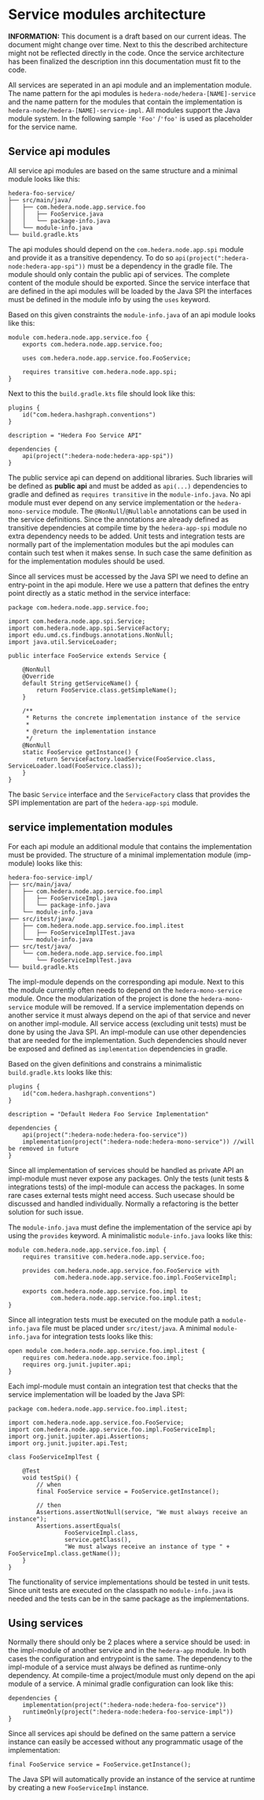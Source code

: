 # Service modules architecture

**INFORMATION:** This document is a draft based on our current ideas. The document might change over time. Next to this
the described architecture might not be reflected directly in the code. Once the service architecture has been finalized
the description inn this documentation must fit to the code.

All services are seperated in an api module and an implementation module. The name pattern for the api modules
is `hedera-node/hedera-[NAME]-service` and the name pattern for the modules that contain the implementation
is `hedera-node/hedera-[NAME]-service-impl`. All modules support the Java module system. In the following sample `'Foo'`
/`'foo'` is used as placeholder for the service name.

## Service api modules

All service api modules are based on the same structure and a minimal module looks like this:

```
hedera-foo-service/
├── src/main/java/
│   ├── com.hedera.node.app.service.foo
│   │   ├── FooService.java
│   │   └── package-info.java
│   └── module-info.java
└── build.gradle.kts
```

The api modules should depend on the `com.hedera.node.app.spi` module and provide it as a transitive dependency. To do
so `api(project(":hedera-node:hedera-app-spi"))` must be a dependency in the gradle file. The module should only contain
the public api of services. The complete content of the module should be exported. Since the service interface that are
defined in the api modules will be loaded by the Java SPI the interfaces must be defined in the module info by using
the `uses` keyword.

Based on this given constraints the `module-info.java` of an api module looks like this:

```
module com.hedera.node.app.service.foo {
    exports com.hedera.node.app.service.foo;
    
    uses com.hedera.node.app.service.foo.FooService;
    
    requires transitive com.hedera.node.app.spi;
}
```

Next to this the `build.gradle.kts` file should look like this:

```
plugins {
    id("com.hedera.hashgraph.conventions")
}

description = "Hedera Foo Service API"

dependencies {
    api(project(":hedera-node:hedera-app-spi"))
}
```

The public service api can depend on additional libraries. Such libraries will be defined as **public api** and must be
added as `api(...)` dependencies to gradle and defined as `requires transitive` in the `module-info.java`. No api module
must ever depend on any service implementation or the `hedera-mono-service` module. The `@NonNull`/`@Nullable`
annotations can be used in the service definitions. Since the annotations are already defined as transitive dependencies
at compile time by the `hedera-app-spi` module no extra dependency needs to be added. Unit tests and integration tests
are normally part of the implementation modules but the api modules can contain such test when it makes sense. In such
case the same definition as for the implementation modules should be used.

Since all services must be accessed by the Java SPI we need to define an entry-point in the api module. Here we use a
pattern that defines the entry point directly as a static method in the service interface:

```
package com.hedera.node.app.service.foo;

import com.hedera.node.app.spi.Service;
import com.hedera.node.app.spi.ServiceFactory;
import edu.umd.cs.findbugs.annotations.NonNull;
import java.util.ServiceLoader;

public interface FooService extends Service {

    @NonNull
    @Override
    default String getServiceName() {
        return FooService.class.getSimpleName();
    }

    /**
     * Returns the concrete implementation instance of the service
     *
     * @return the implementation instance
     */
    @NonNull
    static FooService getInstance() {
        return ServiceFactory.loadService(FooService.class, ServiceLoader.load(FooService.class));
    }
}
```

The basic `Service` interface and the `ServiceFactory` class that provides the SPI implementation are part of
the `hedera-app-spi` module.

## service implementation modules

For each api module an additional module that contains the implementation must be provided. The structure of a minimal
implementation module (imp-module) looks like this:

```
hedera-foo-service-impl/
├── src/main/java/
│   ├── com.hedera.node.app.service.foo.impl
│   │   ├── FooServiceImpl.java
│   │   └── package-info.java
│   └── module-info.java
├── src/itest/java/
│   ├── com.hedera.node.app.service.foo.impl.itest
│   │   ├── FooServiceImplITest.java
│   └── module-info.java
├── src/test/java/
│   └── com.hedera.node.app.service.foo.impl
│       └── FooServiceImplTest.java
└── build.gradle.kts
```

The impl-module depends on the corresponding api module. Next to this the module currently often needs to depend on the
`hedera-mono-service` module. Once the modularization of the project is done the `hedera-mono-service` module will be
removed. If a service implementation depends on another service it must always depend on the api of that service and
never on another impl-module. All service access (excluding unit tests) must be done by using the Java SPI. An
impl-module can use other dependencies that are needed for the implementation. Such dependencies should never be exposed
and defined as `implementation` dependencies in gradle.

Based on the given definitions and constrains a minimalistic `build.gradle.kts` looks like this:

```
plugins {
    id("com.hedera.hashgraph.conventions")
}

description = "Default Hedera Foo Service Implementation"

dependencies {
    api(project(":hedera-node:hedera-foo-service"))
    implementation(project(":hedera-node:hedera-mono-service")) //will be removed in future
}
```

Since all implementation of services should be handled as private API an impl-module must never expose any packages.
Only the tests (unit tests & integrations tests) of the impl-module can access the packages. In some rare cases external
tests might need access. Such usecase should be discussed and handled individually. Normally a refactoring is the better
solution for such issue.

The `module-info.java` must define the implementation of the service api by using the `provides` keyword. A
minimalistic `module-info.java` looks like this:

```
module com.hedera.node.app.service.foo.impl {
    requires transitive com.hedera.node.app.service.foo;

    provides com.hedera.node.app.service.foo.FooService with
			 com.hedera.node.app.service.foo.impl.FooServiceImpl;

    exports com.hedera.node.app.service.foo.impl to
			com.hedera.node.app.service.foo.impl.itest;
}
```

Since all integration tests must be executed on the module path a `module-info.java` file must be placed
under `src/itest/java`. A minimal `module-info.java` for integration tests looks like this:

```
open module com.hedera.node.app.service.foo.impl.itest {
    requires com.hedera.node.app.service.foo.impl;
    requires org.junit.jupiter.api;
}
```

Each impl-module must contain an integration test that checks that the service implementation will be loaded by the Java
SPI:

```
package com.hedera.node.app.service.foo.impl.itest;

import com.hedera.node.app.service.foo.FooService;
import com.hedera.node.app.service.foo.impl.FooServiceImpl;
import org.junit.jupiter.api.Assertions;
import org.junit.jupiter.api.Test;

class FooServiceImplTest {

	@Test
	void testSpi() {
		// when
		final FooService service = FooService.getInstance();

		// then
		Assertions.assertNotNull(service, "We must always receive an instance");
		Assertions.assertEquals(
				FooServiceImpl.class,
				service.getClass(),
				"We must always receive an instance of type " + FooServiceImpl.class.getName());
	}
}
```

The functionality of service implementations should be tested in unit tests. Since unit tests are executed on the
classpath no `module-info.java` is needed and the tests can be in the same package as the implementations.

## Using services

Normally there should only be 2 places where a service should be used:
in the impl-module of another service and in the `hedera-app` module. In both cases the configuration and entrypoint is
the same. The dependency to the impl-module of a service must always be defined as runtime-only dependency. At
compile-time a project/module must only depend on the api module of a service. A minimal gradle configuration can look
like this:

```
dependencies {
    implementation(project(":hedera-node:hedera-foo-service"))
    runtimeOnly(project(":hedera-node:hedera-foo-service-impl"))
}
```

Since all services api should be defined on the same pattern a service instance can easily be accessed without any
programmatic usage of the implementation:

```
final FooService service = FooService.getInstance();
```

The Java SPI will automatically provide an instance of the service at runtime by creating a new `FooServiceImpl`
instance.